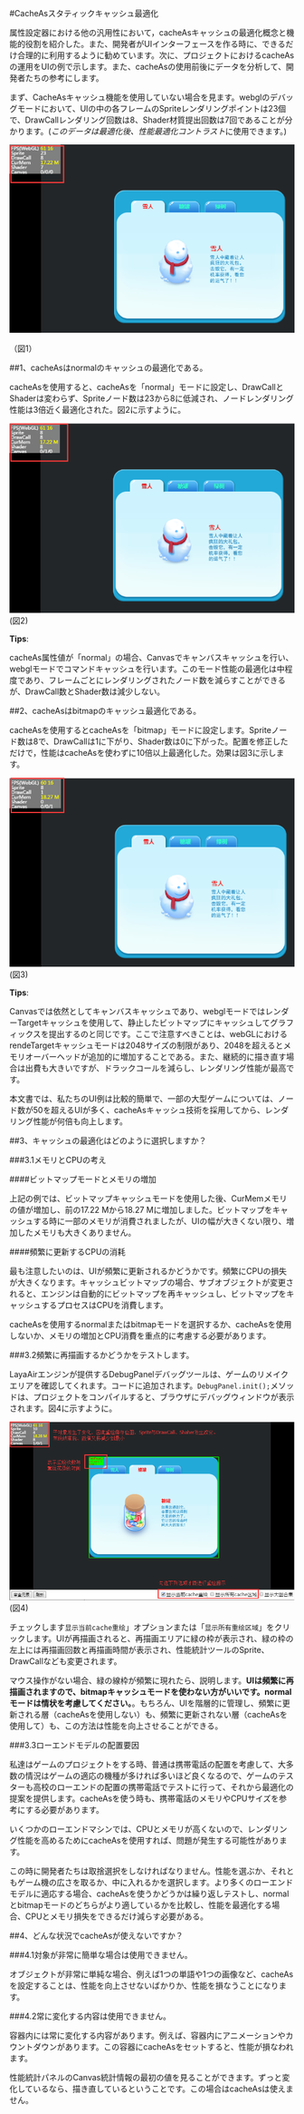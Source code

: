 #CacheAsスタティックキャッシュ最適化

属性設定器における他の汎用性において，cacheAsキャッシュの最適化概念と機能的役割を紹介した。また、開発者がUIインターフェースを作る時に、できるだけ合理的に利用するように勧めています。次に、プロジェクトにおけるcacheAsの運用をUIの例で示します。また、cacheAsの使用前後にデータを分析して、開発者たちの参考にします。

まず、CacheAsキャッシュ機能を使用していない場合を見ます。webglのデバッグモードにおいて、UIの中の各フレームのSpriteレンダリングポイントは23個で、DrawCallレンダリング回数は8、Shader材質提出回数は7回であることが分かります。(*このデータは最適化後、性能最適化コントラスト*に使用できます。)



 ![imgage](img/1.png)<br/>

（図1）



##1、cacheAsはnormalのキャッシュの最適化である。

cacheAsを使用すると、cacheAsを「normal」モードに設定し、DrawCallとShaderは変わらず、Spriteノード数は23から8に低減され、ノードレンダリング性能は3倍近く最適化された。図2に示すように。

![图2](img/2.png)<br/>(図2)

**Tips**:

cacheAs属性値が「normal」の場合、Canvasでキャンバスキャッシュを行い、webglモードでコマンドキャッシュを行います。このモード性能の最適化は中程度であり、フレームごとにレンダリングされたノード数を減らすことができるが、DrawCall数とShader数は減少しない。





##2、cacheAsはbitmapのキャッシュ最適化である。

cacheAsを使用するとcacheAsを「bitmap」モードに設定します。Spriteノード数は8で、DrawCallは1に下がり、Shader数は0に下がった。配置を修正しただけで，性能はcacheAsを使わずに10倍以上最適化した。効果は図3に示します。

![图3](img/3.png)<br/>(図3)

**Tips**:

Canvasでは依然としてキャンバスキャッシュであり、webglモードではレンダーTargetキャッシュを使用して、静止したビットマップにキャッシュしてグラフィックスを提出するのと同じです。ここで注意すべきことは、webGLにおけるrendeTargetキャッシュモードは2048サイズの制限があり、2048を超えるとメモリオーバーヘッドが追加的に増加することである。また、継続的に描き直す場合は出費も大きいですが、ドラックコールを減らし、レンダリング性能が最高です。

本文書では、私たちのUI例は比較的簡単で、一部の大型ゲームについては、ノード数が50を超えるUIが多く、cacheAsキャッシュ技術を採用してから、レンダリング性能が何倍も向上します。





##3、キャッシュの最適化はどのように選択しますか？

###3.1メモリとCPUの考え

####ビットマップモードとメモリの増加

上記の例では、ビットマップキャッシュモードを使用した後、CurMemメモリの値が増加し、前の17.22 Mから18.27 Mに増加しました。ビットマップをキャッシュする時に一部のメモリが消費されましたが、UIの幅が大きくない限り、増加したメモリも大きくありません。

####頻繁に更新するCPUの消耗

最も注意したいのは、UIが頻繁に更新されるかどうかです。頻繁にCPUの損失が大きくなります。キャッシュビットマップの場合、サブオブジェクトが変更されると、エンジンは自動的にビットマップを再キャッシュし、ビットマップをキャッシュするプロセスはCPUを消費します。

cacheAsを使用するnormalまたはbitmapモードを選択するか、cacheAsを使用しないか、メモリの増加とCPU消費を重点的に考慮する必要があります。



###3.2頻繁に再描画するかどうかをテストします。

LayaAirエンジンが提供するDebugPanelデバッグツールは、ゲームのリメイクエリアを確認してくれます。コードに追加されます。`DebugPanel.init();`メソッドは、プロジェクトをコンパイルすると、ブラウザにデバッグウィンドウが表示されます。図4に示すように。

![图3](img/4.png)<br/>(図4)

チェックします`显示当前cache重绘`」オプションまたは「`显示所有重绘区域`」をクリックします。UIが再描画されると、再描画エリアに緑の枠が表示され、緑の枠の左上には再描画回数と再描画時間が表示され、性能統計ツールのSprite、DrawCallなども変更されます。

マウス操作がない場合、緑の線枠が頻繁に現れたら、説明します。**UIは頻繁に再描画されますので、bitmapキャッシュモードを使わない方がいいです。normalモードは情状を考慮してください。**。もちろん、UIを階層的に管理し、頻繁に更新される層（cacheAsを使用しない）も、頻繁に更新されない層（cacheAsを使用して）も、この方法は性能を向上させることができる。


###3.3ローエンドモデルの配置要因

私達はゲームのプロジェクトをする時、普通は携帯電話の配置を考慮して、大多数の情況はゲームの適応の機種が多ければ多いほど良くなるので、ゲームのテスターも高校のローエンドの配置の携帯電話でテストに行って、それから最適化の提案を提供します。cacheAsを使う時も、携帯電話のメモリやCPUサイズを参考にする必要があります。

いくつかのローエンドマシンでは、CPUとメモリが高くないので、レンダリング性能を高めるためにcacheAsを使用すれば、問題が発生する可能性があります。

この時に開発者たちは取捨選択をしなければなりません。性能を選ぶか、それともゲーム機の広さを取るか、中に入れるかを選択します。より多くのローエンドモデルに適応する場合、cacheAsを使うかどうかは繰り返しテストし、normalとbitmapモードのどちらがより適しているかを比較し、性能を最適化する場合、CPUとメモリ損失をできるだけ減らす必要がある。



##4、どんな状況でcacheAsが使えないですか？

###4.1対象が非常に簡単な場合は使用できません。

オブジェクトが非常に単純な場合、例えば1つの単語や1つの画像など、cacheAsを設定することは、性能を向上させないばかりか、性能を損なうことになります。

###4.2常に変化する内容は使用できません。

容器内には常に変化する内容があります。例えば、容器内にアニメーションやカウントダウンがあります。この容器にcacheAsをセットすると、性能が損なわれます。

性能統計パネルのCanvas統計情報の最初の値を見ることができます。ずっと変化しているなら、描き直しているということです。この場合はcacheAsは使えません。